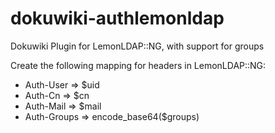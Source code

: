 dokuwiki-authlemonldap
======================

Dokuwiki Plugin for LemonLDAP::NG, with support for groups

Create the following mapping for headers in LemonLDAP::NG:

 * Auth-User => $uid
 * Auth-Cn => $cn
 * Auth-Mail => $mail
 * Auth-Groups => encode_base64($groups)

